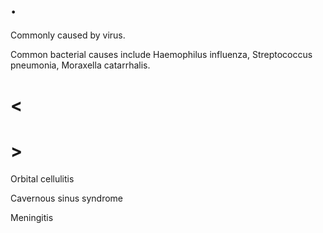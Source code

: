 # .

Commonly caused by virus.

Common bacterial causes include Haemophilus influenza, Streptococcus pneumonia, Moraxella catarrhalis.

# <

# >

Orbital cellulitis

Cavernous sinus syndrome

Meningitis
